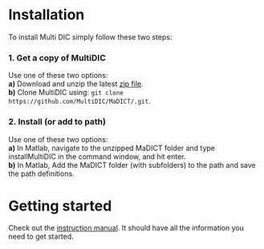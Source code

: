 
# Installation <a name="Installation"></a>  
To install Multi DIC simply follow these two steps:

### 1. Get a copy of MultiDIC
Use one of these two options:      
**a)** Download and unzip the latest [zip file](https://github.com/MultiDIC/MaDICT/archive/master.zip).   
**b)** Clone MultiDIC using: `git clone https://github.com/MultiDIC/MaDICT/.git`.

### 2. Install (or add to path)    
Use one of these two options:          
**a)** In Matlab, navigate to the unzipped MaDICT folder and type installMultiDIC in the command window, and hit enter.   
**b)** In Matlab, Add the MaDICT folder (with subfolders) to the path and save the path definitions.

# Getting started <a name="Start"></a>
Check out the [instruction manual](https://github.com/MultiDIC/MultiDIC/blob/master/docs/pdf/DIC%20documentation_v2_2018_03_22_NR.pdf). It should have all the information you need to get started.

